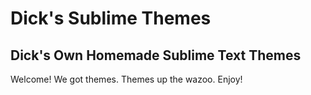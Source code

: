 # Dick's Sublime Themes
## Dick's Own Homemade Sublime Text Themes

Welcome! We got themes. Themes up the wazoo. Enjoy!
